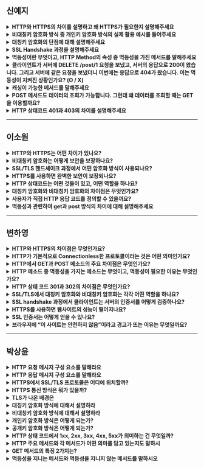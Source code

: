 ## 신예지
<details>
  <summary><b>HTTP와 HTTPS의 차이를 설명하고 왜 HTTPS가 필요한지 설명해주세요</b></summary><br>
  HTTP는 비암호화된 기본 통신 프로토콜이고, HTTPS는 SSL/TLS를 사용해 데이터를 암호화하고, 서버 인증을 제공하는 보안 프로토콜입니다.<br><br>
  
  HTTPS는 데이터 암호화, 서버 인증, 데이터 무결성을 통해 보안 위협으로부터 사용자를 보호하므로 필요합니다.
</details>


<details>
  <summary><b>비대칭키 암호화 방식 중 개인키 암호화 방식의 실제 활용 예시를 들어주세요</b></summary><br>
  데이터 제공자의 신원이 보장되는 ‘전자서명’ 등의 공인인증체계
</details>

<details>
  <summary><b>대칭키 암호화의 단점에 대해 설명해주세요</b></summary><br>
  
  - 키 교환 과정 중 노출의 위험이 있음
  - 송/수신자가 늘어날수록 키의 수가 늘어나므로 관리하기 어려움
</details>

<details>
  <summary><b>SSL Handshake 과정을 설명해주세요</b></summary><br>
  
  1. **Client Hello** → 클라이언트가 지원하는 암호화 방식(암호 스위트)과 랜덤 값 전송
2. **Server Hello** → 서버가 선택한 암호화 방식과 랜덤 값 전송
3. **인증 & 키 교환** → 서버는 SSL 인증서(공개키 포함)를 전송하고, 클라이언트는 이를 검증
4. **세션 키 생성** → 클라이언트와 서버가 대칭키를 생성하여 이후 데이터 암호화
5. **Finished** → 보안 연결 설정 완료, 이후 데이터 암호화 통신 시작
</details>

<details>
  <summary><b>멱등성이란 무엇이고, HTTP Method의 속성 중 멱등성을 가진 메서드를 말해주세요</b></summary><br>

  멱등성이란 여러 번 동일한 요청을 보내도 서버에 미치는 의도된 영향이 동일한 성질

주요 메서드: `GET`, `PUT`, `DELETE`

기타 메서드: `HEAD`, `OPTIONS`, `TRACE`
</details>

<details>
  <summary><b>클라이언트가 서버에 DELETE /post/1 요청을 보냈고, 서버의 응답으로 200이 왔습니다. 그리고 서버에 같은 요청을 보냈더니 이번에는 응답으로 404가 왔습니다. 이는 멱등성이 지켜진 상황인가요? (O / X)</b></summary><br>
  네. 멱등성은 응답값이 동일한지에 따라 결정되는 것이 아니라 서버의 상태가 동일한지에 따라 결정됩니다. DELETE의 경우 서버의 응답은 다르지만 서버의 상태는 동일하게 post/1이 사라진 상태이므로 멱등성이 지켜진 상황입니다.
</details>

<details>
  <summary><b>캐싱이 가능한 메서드를 말해주세요</b></summary><br>
    
  `GET`, `HEAD` → HTTP 캐싱이 가능한 메서드는 **주로 읽기 전용 메서드**
    
  `POST`, `PUT` → 기본적으로 캐싱되지 않지만, 캐시 정책에 따라 일부 가능
</details>

<details>
  <summary><b>POST 메서드도 데이터의 조회가 가능합니다. 그런데 왜 데이터를 조회할 때는 GET을 이용할까요?</b></summary><br>
  GET 대신 POST를 사용하면 캐싱이 어렵고, 불필요한 부하가 발생할 수 있기 때문입니다.
</details>

<details>
  <summary><b>HTTP 상태코드 401과 403의 차이를 설명해주세요</b></summary><br>
  
  **401 Unauthorized** → 인증이 필요하지만 인증되지 않음

**403 Forbidden** → 인증은 되었지만 접근 권한 없음

401의 경우 서버가 누가 요청했는지 모르는 상태이고, 403의 경우 서버가 클라이언트의 신원을 알고 있지만 접근을 허용하지 않음
</details>

---

## 이소원
<details>
  <summary><b>HTTP와 HTTPS는 어떤 차이가 있나요?</b></summary><br>
  
  HTTP는 웹에서 데이터를 주고받는 프로토콜이며, HTTPS는 HTTP에 SSL/TLS를 적용하여 보안을 강화한 프로토콜입니다.

HTTPS는 대칭키와 비대칭키 암호화를 조합하여 데이터를 보호합니다.

클라이언트와 서버 간 SSL/TLS handshake를 수행하여 세션 키(대칭키)를 안전하게 공유합니다.

이후 데이터를 대칭키로 암호화하여 성능과 보안성을 확보하는데 이를 통해 HTTPS를 사용하면 중간자 공격(MITM), 도청, 데이터 변조를 방지할 수 있으며, 웹사이트의 신뢰성을 높일 수 있습니다.
</details>

<details>
  <summary><b>비대칭키 암호화는 어떻게 보안을 보장하나요?</b></summary><br>

  비대칭키 암호화는 공개키와 개인키 한 쌍을 이용하여 데이터를 암호화하는 방식입니다.

공개키로 암호화된 데이터는 개인키로만 복호화할 수 있습니다.

예를 들어, 클라이언트가 서버의 공개키로 데이터를 암호화하면, 서버만이 자신의 개인키로 해당 데이터를 복호화할 수 있습니다.

이를 통해 보안이 중요한 환경(HTTPS, 전자서명, 인증서 기반 로그인 등)에서 안전하게 키를 공유할 수 있습니다.
</details>

<details>
  <summary><b>SSL/TLS 핸드셰이크 과정에서 어떤 암호화 방식이 사용되나요?</b></summary><br>

  SSL/TLS 핸드셰이크는 클라이언트와 서버가 안전한 통신을 위해 암호화 방식을 협상하고 대칭키를 교환하는 과정입니다.

클라이언트가 서버에 지원하는 암호화 방식(암호 스위트)을 전달합니다.

서버는 사용할 암호화 방식과 자신의 SSL 인증서를 전송합니다.

클라이언트는 서버의 인증서를 검증하고 세션 키를 생성한 뒤 서버의 공개키로 암호화하여 전달합니다.

서버는 자신의 개인키로 이를 복호화하여 세션 키를 얻습니다.

이후부터는 세션 키(대칭키)를 사용하여 빠르게 데이터 암호화가 이루어집니다.

이 과정을 통해 비대칭키 암호화의 보안성과 대칭키 암호화의 속도를 결합하여 안전한 통신이 가능합니다.
</details>

<details>
  <summary><b>HTTPS를 사용하면 완벽한 보안이 보장되나요?</b></summary><br>
  
  HTTPS는 데이터를 암호화하여 중간자 공격(MITM)과 도청을 방지할 수 있습니다.

하지만 HTTPS 자체가 완벽한 보안을 보장하지는 않습니다.

SSL 인증서가 위조되거나, 브라우저가 신뢰할 수 없는 CA에서 발급된 인증서를 받아들이면 피싱 공격이 가능합니다.

또한, 클라이언트가 악성 사이트에서 HTTPS를 사용한다고 해서 해당 사이트가 안전한 것은 아닙니다.

+) HTTPS 보안 강화 방법

- HSTS(HTTP Strict Transport Security)를 적용하여 강제 HTTPS 사용
- 정상적인 CA에서 발급된 인증서 사용
- 인증서 핀닝(Certificate Pinning) 적용
</details>

<details>
  <summary><b>HTTP 상태코드는 어떤 것들이 있고, 어떤 역할을 하나요?</b></summary><br>

  HTTP 상태 코드는 클라이언트와 서버 간 통신 결과를 나타내는 숫자 코드입니다.

- 1xx (정보): 요청이 처리 중임을 알림
- 2xx (성공): 요청이 성공적으로 처리됨
- 3xx (리다이렉션): 클라이언트가 다른 URL로 이동해야 함
- 4xx (클라이언트 오류): 잘못된 요청
- 5xx (서버 오류): 서버에서 요청을 처리하지 못함

 의미: 상태 코드는 API 통신, 디버깅, 로깅 등에서 중요한 역할을 합니다.
</details>

<details>
  <summary><b>대칭키 암호화와 비대칭키 암호화의 차이점은 무엇인가요?</b></summary><br>

  대칭키 암호화

- 하나의 키(Secret Key) 로 암호화와 복호화 진행
- 속도가 빠르지만 키를 안전하게 공유하는 문제가 발생

비대칭키 암호화

- 공개키(Public Key)와 개인키(Private Key) 한 쌍으로 암호화 및 복호화
- 공개키로 암호화하면 개인키로만 복호화 가능
- 속도가 느리지만 키를 안전하게 공유할 수 있음

HTTPS에서는 비대칭키를 이용해 대칭키를 안전하게 전달한 후, 대칭키로 데이터 암호화를 수행합니다.
</details>

<details>
  <summary><b>사용자가 직접 HTTP 응답 코드를 정의할 수 있을까요?</b></summary><br>

  아니요, HTTP 상태 코드는 공식적으로 정해진 코드만 사용할 수 있습니다.

그러나 비표준 코드를 사용할 방법은 있습니다.

비표준 상태 코드가 필요할 경우 표준 HTTP 상태 코드 + 응답 바디(body) 방식을 활용하는 것이 일반적입니다.

```bash
HTTP/1.1 400 Bad Request
Content-Type: application/json

{
  "code": 285,
  "message": "Custom error: Specific business logic validation failed."
}
```

그러나 비표준 코드 대신 기존 표준 코드(200, 400, 500 등)와 JSON 응답을 활용하는 것이 가장 좋은 방법입니다.
</details>

<details>
  <summary><b>멱등성과 관련하여 get과 post 방식의 차이에 대해 설명해주세요</b></summary><br>

  GET은 데이터를 조회하기 위해 사용되며, 같은 데이터를 여러 번 보내도 결과가 변하지 않아 멱등성이 보장됩니다.

반면 POST는 데이터를 생성할 때 사용되며, 같은 요청을 여러 번 보내면 중복 데이터가 생성될 수 있어 비멱등성을 가집니다.
</details>

---

## 변하영
<details>
  <summary><b>HTTP와 HTTPS의 차이점은 무엇인가요?</b></summary><br>

  HTTP는 데이터를 암호화하지 않고 전송하지만, HTTPS는 SSL/TLS를 사용해 데이터를 암호화하여 보안성을 높입니다. HTTPS는 데이터 도청 및 위변조를 방지하며, 신뢰할 수 있는 인증서를 통해 서버의 신원을 검증할 수 있습니다. 
</details>

<details>
  <summary><b>HTTP가 기본적으로 Connectionless한 프로토콜이라는 것은 어떤 의미인가요?</b></summary><br>

  HTTP는 클라이언트가 요청을 보내고 서버가 응답을 반환한 후 연결을 종료하는 방식입니다. 즉, 요청마다 새로운 연결을 맺고 끊는 구조로 동작합니다. 그러나 HTTP/1.1부터는 keep-alive를 통해 일정 시간 동안 연결을 유지할 수 있도록 개선되었습니다. 
</details>

<details>
  <summary><b>HTTP에서 GET과 POST 메소드의 주요 차이점은 무엇인가요?</b></summary><br>

  GET은 주로 데이터를 조회하는데 사용되며, 요청 데이터를 URL에 포함시킵니다. 반면, POST는 데이터를 서버에 저장하거나 변경할 때 사용되며, 요청 body에 데이터를 포함합니다. GET은 멱등성을 가지지만, POST는 멱등성이 없습니다.
</details>

<details>
  <summary><b>HTTP 메소드 중 멱등성을 가지는 메소드는 무엇이고, 멱등성이 필요한 이유는 무엇인가요?</b></summary><br>

  GET, HEAD, PUT, DELETE, OPTIONS 메소드는 멱등성을 가집니다. 멱등성이란 동일한 요청을 여러 번 보내도 서버의 상태가 변하지 않는 성질을 의미합니다. 이는 네트워크 장애로 재요청이 발생한 경우, 중복 실행으로 인한 부작용을 방지하는데 유용합니다. 
</details>

<details>
  <summary><b>HTTP 상태 코드 301과 302의 차이점은 무엇인가요?</b></summary><br>

  301은 영구 이동을 의미하며, 리소스의 위치가 영구적으로 변경된 경우 사용됩니다. 302는 임시 이동을 의미하며, 리소스의 위치가 일시적으로 변경된 경우 사용됩니다. 브라우저는 301을 받으면 캐시하여 다음 요청부터 새로운 URL을 사용합니다. 
</details>

<details>
  <summary><b>SSL/TLS에서 대칭키 암호화와 비대칭키 암호화는 각각 어떤 역할을 하나요?</b></summary><br>
  
  비대칭키 암호화는 클라이언트와 서버 간의 안전한 키 교환을 위해 사용되며, 공기캐로 데이터를 암호화하고 개인키로 복호화합니다. 이후 실제 데이터 전송에는 속도가 빠른 대칭키 암호화를 사용하여 데이터를 보호합니다 
</details>

<details>
  <summary><b>SSL handshake 과정에서 클라이언트는 서버의 인증서를 어떻게 검증하나요?</b></summary><br>

  클라이언트는 서버가 제공한 SSL 인증서를 검증하기 위해 CA의 공개키를 사용하여 전자 서명을 확인합니다. CA가 신뢰할 수 있는 기관이라면, 해당 서버가 인증된 서버임을 보장할 수 있습니다.
</details>

<details>
  <summary><b>HTTPS를 사용하면 웹사이트의 성능이 떨어지나요?</b></summary><br>

  초기에는 SSL handshake 과정으로 인해 약간의 성능 저하가 발생할 수 있습니다. 하지만 HTTP/2와 TLS1.3에서는 성능 최적화가 이루어져 오히려 HTTP/1.1보다 빠른 경우도 많습니다. 특히 Multiplexing과 0-RTT handshake는 성능을 크게 개선합니다. 
</details>

<details>
  <summary><b>SSL 인증서는 어떻게 얻을 수 있나요?</b></summary><br>

  CA에서 발급받을 수 있습니다. 대표적인 CA로는 Let’s Encrypt, DigiCert, GlobalSign 등이 있습니다. 서버가 HTTPS를 지원하려면 인증서를 서버에 설치하고 올바르게 설정해야 합니다. 
</details>

<details>
  <summary><b>브라우저에 “이 사이트는 안전하지 않음”이라고 경고가 뜨는 이유는 무엇일까요?</b></summary><br>

  HTTPS가 아닌 HTTP로 접속할 때, SSL 인증서가 만료되었거나 신뢰할 수 없는 CA에서 발급되었을 때, 인증서의 도메인과 실제 도메인이 일치하지 않을 때 경고가 뜹니다. 이를 해결하려면 인증서를 갱신하거나 올바른 인증서를 설치해야 합니다. 
</details>

---

## 박상윤

<details>
  <summary><b>HTTP 요청 메시지 구성 요소를 말해라요</b></summary><br>
  Method, Path, Version of protocal, Headers
</details>

<details>
  <summary><b>HTTP 응답 메시지 구성 요소를 말해라요</b></summary><br>
  HTTP 프로토콜 버전

상태 코드

상태코드의 짧을 설명을 나타내는 상태 메시지

Headears
</details>

<details>
  <summary><b>HTTPS에서 SSL/TLS 프로토콜은 어디에 위치할까?</b></summary><br>
  HTTP(응용 계층 프로토콜)과 TCP(전송 계층 프로토콜) 사이
</details>

<details>
  <summary><b>HTTPS 통신 방식은 뭐가 있을까?</b></summary><br>
  대칭키 방식, 공개키 방식
</details>

<details>
  <summary><b>TLS가 나온 배경은</b></summary><br>
  SSL의 취약점들을 개선하기 위해서
</details>

<details>
  <summary><b>대칭키 암호화 방식에 대해서 설명하라</b></summary><br>
  똑같은 개인 키를 송-수신자가 공유하여 정보를 암호화 하는것
</details>

<details>
  <summary><b>비대칭키 암호화 방식에 대해서 설명하라</b></summary><br>
  공개키와 개인키가 한 쌍으로 이루어진 암호화 방식
</details>

<details>
  <summary><b>개인키 암호화 방식은 어떻게 되는가?</b></summary><br>
  개인키로 암호화하고, 공개키로 복호화합니다.
</details>

<details>
  <summary><b>공개키 암호화 방식은 어떻게 되는가?</b></summary><br>
  공개키로 암호화하고, 개인키로 복호화합니다.
</details>

<details>
  <summary><b>HTTP 상태 코드에서 1xx, 2xx, 3xx, 4xx, 5xx가 의미하는 건 무엇일까?</b></summary><br>
  - `1xx (조건부 응답)`
- `2xx (성공)`
- `3xx (리다이렉션)`
- `4xx (클라이언트 오류)`
- `5xx (서버 오류)`
</details>

<details>
  <summary><b>HTTP 주요 메서드와 각 메서드가 어떤 의미를 담고 있는지도 말하시</b></summary><br>
  - `GET` : 리소스 조회
- `POST` : 요청 데이터 처리, 등록
- `PUT` : 리소스 대체(덮어쓰기), 해당 리소스가 없을 시 생성
- `PATCH` : 리소스 부분 변경
- `DELETE` : 리소스 삭제
</details>

<details>
  <summary><b>GET 메서드의 특징 2가지는?</b></summary><br>
  멱등성을  가지고, 캐싱 이용으로 조회 속도가 빠르다.
</details>

<details>
  <summary><b>멱등성을 지니는 메서드와 멱등성을 지니지 않는 메서드를 말하시오</b></summary><br>
  멱 : GET, PUT,DELETE  멱x : POST,  PATCH
</details>

